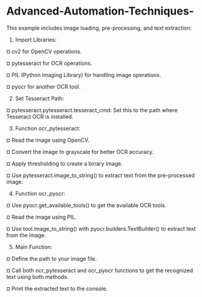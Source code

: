 # Advanced-Automation-Techniques-

This example includes image loading, pre-processing, and text extraction:

1. Import Libraries:

¤ cv2 for OpenCV operations.

¤ pytesseract for OCR operations.

¤ PIL (Python Imaging Library) for handling image operations.

¤ pyocr for another OCR tool.

2. Set Tesseract Path:

¤ pytesseract.pytesseract.tesseract_cmd: Set this to the path where Tesseract OCR is installed.

3. Function ocr_pytesseract:

¤ Read the image using OpenCV.

¤ Convert the image to grayscale for better OCR accuracy.

¤ Apply thresholding to create a binary image.

¤ Use pytesseract.image_to_string() to extract text from the pre-processed image.

4. Function ocr_pyocr:

¤ Use pyocr.get_available_tools() to get the available OCR tools.

¤ Read the image using PIL.

¤ Use tool.image_to_string() with pyocr.builders.TextBuilder() to extract text from the image.

5. Main Function:

¤ Define the path to your image file.

¤ Call both ocr_pytesseract and ocr_pyocr functions to get the recognized text using both methods.

¤ Print the extracted text to the console.
